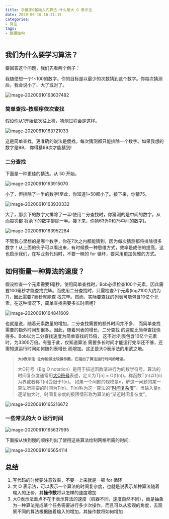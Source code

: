 ```yaml
---
title: 手摸手0基础入门算法-什么是大 O 表示法
date: 2020-06-10 16:31:15
categories:
- 算法
tags:
- 数据结构
---
```


## 我们为什么要学习算法？

要回答这个问题，我们先看两个例子：

我随便想一个1~100的数字。你的目标是以最少的次数猜到这个数字。你每次猜测后，我会说小了、大了或对了。

![image-20200610163637482](https://img-1251598303.cos.ap-guangzhou.myqcloud.com/image-20200610163637482.png)

### 简单查找-按顺序依次查找

假设你从1开始依次往上猜，猜测过程会是这样。

![image-20200610163721033](https://img-1251598303.cos.ap-guangzhou.myqcloud.com/image-20200610163721033.png)

这是简单查找，更准确的说法是傻找。每次猜测都只能排除一个数字。如果我想的数字是99， 你得猜99次才能猜到!

### 二分查找

下面是一种更佳的猜法。从 50 开始。

![image-20200610163915070](https://img-1251598303.cos.ap-guangzhou.myqcloud.com/image-20200610163915070.png)

小了，但排除了一半的数字!至此，你知道1~50都小了。接下来，你猜75。

![image-20200610163930332](https://img-1251598303.cos.ap-guangzhou.myqcloud.com/image-20200610163930332.png)

大了，那余下的数字又排除了一半!使用二分查找时，你猜测的是中间的数字，从而每次都 将余下的数字排除一半。接下来，你猜63(50和75中间的数字)。

![image-20200610163952284](https://img-1251598303.cos.ap-guangzhou.myqcloud.com/image-20200610163952284.png)

不管我心里想的是哪个数字，你在7次之内都能猜到，因为每次猜测都将排除很多数字！从上面的例子可以看出来，有时候换一种思维方式，效率是成倍的提高，这也启示我们，在写业务代码时，不要一昧的 for 循环，要采用更加优雅的方式。

## 如何衡量一种算法的速度？

假设检查一个元素需要1毫秒。使用简单查找时，Bob必须检查100个元素，因此需要100毫秒才能查找完毕。而使用二分查找时，只需检查7个元素(log2100大约为7)，因此需要7毫秒就能查 找完毕。然而，实际要查找的列表可能包含10亿个元素，在这种情况下，简单查找需要多长时间呢?

![image-20200610164841609](https://img-1251598303.cos.ap-guangzhou.myqcloud.com/image-20200610164841609.png)

也就是说，随着元素数量的增加，二分查找需要的额外时间并不多， 而简单查找需要的额外时间却很多。因此，随着列表的增长，二分查找 的速度比简单查找快得多。Bob以为二分查找速度为简单查找的15倍， 这不对:列表包含10亿个元素时，为3300万倍。有鉴于此，仅知道算法 需要多长时间才能运行完毕还不够，还需知道运行时间如何随列表增长 而增加。这正是大O表示法的用武之地。

> **```大O表示法 让你能够比较操作数，它指出了算法运行时间的增速。```**
>
> 大O符号（Big O notation）是用于描述函数渐进行为的数学符号。算法的时间复杂度通常用[大O符号](https://baike.baidu.com/item/大O符号)表述，定义为T[n] = O(f(n))。称函数T(n)以f(n)为界或者称T(n)受限于f(n)。 如果一个问题的规模是n，解这一问题的某一算法所需要的时间为T(n)。T(n)称为这一算法的“[时间复杂度](https://baike.baidu.com/item/时间复杂度/1894057)”。当输入量n逐渐加大时，时间复杂度的极限情形称为算法的“渐近时间复杂度”。

![image-20200610165216672](https://img-1251598303.cos.ap-guangzhou.myqcloud.com/image-20200610165216672.png)

### 一些常见的大 O 运行时间

![image-20200610165637995](https://img-1251598303.cos.ap-guangzhou.myqcloud.com/image-20200610165637995.png)

下面按从快到慢的顺序列出了使用这些算法绘制网格所需的时间:

![image-20200610165654114](https://img-1251598303.cos.ap-guangzhou.myqcloud.com/image-20200610165654114.png)

## 总结

1. 写代码的时候要注意效率，不要一上来就是一顿 for 循环
2. 大 O 表示法，可以表示一个算法的时间复杂度，也就是说表示某种算法随着输入的正价，其**操作数**将以怎样的速度增加
3. 大O表示法重点不在于表示算法的速度（机器不同，速度自然不同），而是抽象为一种算法完成某个任务需要进行多少次操作，而且可以从宏观的角度，去观察不同的算法根据随着输入的增加，其操作数将如何增加

